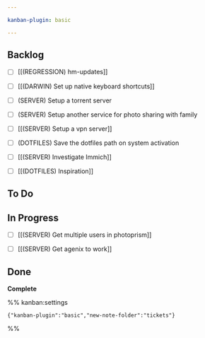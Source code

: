 ```yaml
---

kanban-plugin: basic

---
```


## Backlog

- [ ] [[(REGRESSION) hm-updates]]
- [ ] [[(DARWIN) Set up native keyboard shortcuts]]
- [ ] (SERVER) Setup a torrent server
- [ ] (SERVER) Setup another service for photo sharing with family
- [ ] [[(SERVER) Setup a vpn server]]
- [ ] (DOTFILES) Save the dotfiles path on system activation
- [ ] [[(SERVER) Investigate Immich]]
- [ ] [[(DOTFILES) Inspiration]]


## To Do



## In Progress

- [ ] [[(SERVER) Get multiple users in photoprism]]
- [ ] [[(SERVER) Get agenix to work]]


## Done

**Complete**




%% kanban:settings
```
{"kanban-plugin":"basic","new-note-folder":"tickets"}
```
%%
